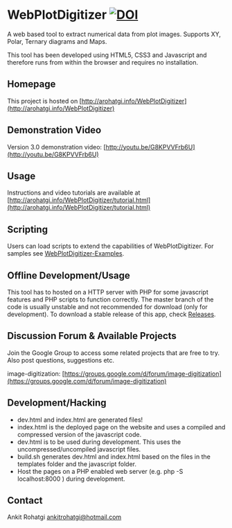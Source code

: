 WebPlotDigitizer [![DOI](https://zenodo.org/badge/doi/10.5281/zenodo.11835.png)](http://dx.doi.org/10.5281/zenodo.11835)
================

A web based tool to extract numerical data from plot images. Supports XY, Polar, Ternary diagrams and Maps.

This tool has been developed using HTML5, CSS3 and Javascript and therefore runs from within the browser and requires no installation.

Homepage
--------

This project is hosted on [http://arohatgi.info/WebPlotDigitizer](http://arohatgi.info/WebPlotDigitizer)

Demonstration Video
-------------------

Version 3.0 demonstration video: [http://youtu.be/G8KPVVFrb6U](http://youtu.be/G8KPVVFrb6U)

Usage
-----

Instructions and video tutorials are available at [http://arohatgi.info/WebPlotDigitizer/tutorial.html](http://arohatgi.info/WebPlotDigitizer/tutorial.html)

Scripting
---------

Users can load scripts to extend the capabilities of WebPlotDigitizer. For samples see [WebPlotDigitizer-Examples](http://github.com/ankitrohatgi/WebPlotDigitizer-Examples).

Offline Development/Usage
-------------------------

This tool has to hosted on a HTTP server with PHP for some javascript features and PHP scripts to function correctly. The master branch of the code is usually unstable and not recommended for download (only for development). To download a stable release of this app, check [Releases](https://github.com/ankitrohatgi/WebPlotDigitizer/releases).

Discussion Forum & Available Projects
-------------------------------------

Join the Google Group to access some related projects that are free to try. Also post questions, suggestions etc.

image-digitization: [https://groups.google.com/d/forum/image-digitization](https://groups.google.com/d/forum/image-digitization)

Development/Hacking
-------------------

  - dev.html and index.html are generated files!
  - index.html is the deployed page on the website and uses a compiled and compressed version of the javascript code.
  - dev.html is to be used during development. This uses the uncompressed/uncompiled javascript files.
  - build.sh generates dev.html and index.html based on the files in the templates folder and the javascript folder.
  - Host the pages on a PHP enabled web server (e.g. php -S localhost:8000 ) during development.

Contact
-------

Ankit Rohatgi <ankitrohatgi@hotmail.com>


